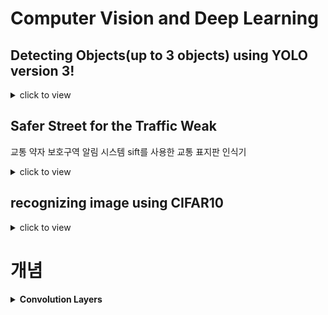 # Computer Vision and Deep Learning
## Detecting Objects(up to 3 objects) using YOLO version 3!
<details>
  <summary>click to view</summary>
  <div markdown = "1">

#### result

![yolo_v3_pyqt5](https://github.com/user-attachments/assets/43568565-7a9f-4535-8ca7-601b5d1b4aad)

cited
@Article{yolov3,
title={YOLOv3: An Incremental Improvement},
author={Redmon, Joseph and Farhadi, Ali},
journal = {arXiv},
year={2018}
}
</div>
</details>

## Safer Street for the Traffic Weak
교통 약자 보호구역 알림 시스템
sift를 사용한 교통 표지판 인식기

<details>
  <summary>click to view</summary>
  <div markdown = "1">
    
    ![TrafficWeakAlertResult](https://github.com/user-attachments/assets/e997f6e7-1b9e-4930-92ce-2a0311a6c9a0)

  </div>
</details>

## recognizing image using CIFAR10
<details>
<summary>click to view</summary>

<div markdown = "1">

accuracy and loss graph


![CIFAR_accuracy](https://github.com/user-attachments/assets/7fc30d71-35d7-4750-9f5a-1eebd2188e0a)
![CIFAR_loss](https://github.com/user-attachments/assets/72748bf7-c2f0-458d-b6e2-1749328bb5e7)

what console looks like
![CIFAR__console](https://github.com/user-attachments/assets/a8dff7d6-0e65-4d63-b0c8-1e1b94d2dc51)



## ResNet50

result being
![ResNet50_result](https://github.com/user-attachments/assets/8100bf36-787a-4259-99e9-9d747cc2074e)



## Sequential module - postcode recognition program
using pre-trained model 'cnn_v2'
![postcode_v 2_result](https://github.com/user-attachments/assets/1fe0f413-61de-4981-a10f-9943f6b31b5c)

</div>
</details>

# 개념
<details>
<summary><b>Convolution Layers</b></summary>

<div markdown = "1">

## 컨볼루션 신경망을 이용한 자연 영상 인식

### 컨볼루션 설명
---
인간은 2차원에서 특징 추출
- 수용장(receptive field)이라는 작은 영역에서 특징을 추출


컨볼루션 신경망(CNN:Convolutional Neural Network)은 인간 시각을 모방
- 딥러닝 성공에 가장 기여한 모델
- 다양한 응용
  - 컴퓨터 비전에서는 분류, 검출, 분할, 추적 등의 문제 해결
  - 비디오 게임 인공지능에서는 화면 장면을 분석
  - 알파고는 19 * 19 바둑판 형세 판단


컨볼루션 신경망
- CNN은 컨볼루션 연산을 하는 신경망 구조
- 고전적ㅇ인 방법에서는 사람이 필터 설계(e.g. 가우시안 스무딩, 소벨 엣지 등)
  - 사람이 설계->적용
  - 인식에 최적이진 않다
  - 매번 데이터셋마다 최적 필터가 달라진다.
 
  
 
#### CNN의 핵심 아이디어는 '최적의 필터(가중치)를 학습'으로 알아낸다.

인간의 입장에서는 같은 문양일지라도 컴퓨터 입장에서는 불일치하는 픽셀이 많은 경우,
CNN은 픽셀 단위로 보지않고, 영상의 작은 특징 부분을 추출해서 특징끼리 비교한다.

#### 컨볼루션 층에서의 영상 특징 추출
문양을 분류하는 convolution layer
특징 추출 : 가중치를 가진 필터를 이용

실제 CNN 모델에서는 위처럼 미리 가중치를 정해주지 않고, 학습하면서 가중치를 계속 업데이트하여 최적의 가중치를 스스로 찾아낸다.

필터와 영상을 컨볼루션하고, 필터와 일치하면 1값을 갖게된다.

필터(마스크)와 영상을 컨볼루션
  - 필터와 일치하지 않는 부분은 1보닫 작은 값을 가지게 된다.

=> 그 결과 3개의 특징맵을 구할 수 있게된다.

#### Pooling Layer - 추출된 특징의 압축
윈도우 사이즈를 정한다
-> 윈도우 내 최대 값을 선택한다 = max pooling
-> 윈도우 내 평균 값을 선택한다 = mean pooling
-> 윈도우 내 최소 값을 선택한다 = minimum pooling

7 by 7 사이즈 영상이 4 by 4 사이즈로 작게 되었다.
효과 : 계산 효율을 높이고, 특징의 정확한 위치에 덜 민감하게 된다. (overfitting 방지)
*압축을 했어도 여전히 특징 위치는 유지한다

필터링된 모든 특징맵에 풀링을 적용한다.

#### ReLU - 활성화 함수
- 필요성
  - 필터를 통과한 데이터는 덧셈, 곱셈으로만 이루어져 있어서 선형적인 특성을 갖는 상태이다. 이 경우 복잡한 데이터 분류는 힘들다.
  - ReLU와 같은 activation function은 비선형성을 부여해주어 복잡한 데이터도 분류할 수 있도록한다.
  - e.g. 뉴런이 다음 뉴런으로 신호를 보낼 때 입력 신호가 일정 기준 이상이면 보내고, 기준에 달하지 않으면 보내지 않도록 한다.
 
ReLU Layer
일정 값 이상의 정보들만 통과된다. (양수만 통과되고 음수는 0이된다) (=죽은 뉴런이 생긴다. 필요없는 정보는 날리지만 중요한, 값이 큰 부분은 유지한다.)

#### 레이어에서 나온 결과는 다음 레이어의 입력으로 들어간다.
#### 순서 컨볼루션->ReLU(먼저 필요없는 값을 죽이기 위해)->풀링
더 깊게 레이어를 쌓을 수 있다. 목적에 따라 반복하여 쌓아서 사용한다.

#### Fully Connected Layer - 분류를 위한 층
- 추출된 특징들을 평평하게 펼쳐서 다층 신경망에 넣어 이 영상이 무슨 영상인지 분류할 수 있다.
- 다층 신경망을 지나면 문양을 분류하게 된다.

***기억할 점!
실제 분류 문제에서는 필터의 가중치를 미리 정해놓고 영상의 특징을 추출하는 것이 아니라, 필터의 가중치를 랜덤하게 두고 오차가 발생하면 오차가 줄어드는 방향으로 학습하여 가중치를 업데이트 하면서 최적의 가중치를 스스로 찾는다.(Back Propagation) (손실함수가 0이되는 방향으로)***

#### 컨볼루션 층
- 입력 특징 맵이 m * n * k 텐서라면, h * h * k텐서 사용
- 하나의 필터는 bias 하나를 가진다(kh^2 + 1개의 가중치)
- 필터를 여러개(k'개) 적용하여 풍부한 특징 맵을 추출한다
- 출력 특징 맵은 m * n * k' 텐서
- 덧대기(padding)와 보폭(stride)가 존재

- 컨볼루션 층의 연산
  - 5 * 5 * 3 특징 맵에 3 * 3 * 3 필터 2개 적용
     - padding = 0(제로 패딩)적용, stride = 2 or 1
  - 5 * 5 * 3 입력 특징 맵이 3 * 3 * 2 출력 특징맵이 된다.

- 컨볼루션 층의 바람직한 특성
  1. 입력 특징 맵의 모든 화소가 같은 필터 사용 -> 가중치를 공유(필터의 값이 가중치)
  2. 필터는 해당 화소 주위에 국한하는 연산을 수행(나와 주변 화소) -> 부분 연결성을 만족
  3. 가중치 갯수가 획기적으로 줄어든다.
    - k'개의 h * h * k 필터(필터 갯수 * 필터 크기)를 쓰는 경우 가중치는 k'(kh^2+1)개 (= 가중치의 갯수가 dense보다 줄어들어서 훨씬 효율적이다.)

#### 풀링 층
  - 최대 풀링은 필터 안의 화소의 최댓값을 취한다.
  - 평균 풀링은 필터 안의 화소의 평균을 취한다.
  - (압축하면)지나친 상세함을 줄이는 효과와 특징 맵의 크기를 줄이는 효과
    cf. 풀링은 패딩을 안한다 in contrary to 컨볼루션
    CS231n - 스탠포드 무료 딥러닝 강의

- 빌딩 블록 쌓기
  - 컨볼루션 층과 풀링 층을 하나의 구성요소로 사용
  - 풀링 층에서는 텐서 깊이(채널)가 유지된다
  - 신경망 앞 부분은 특징 추출, 뒷 부분은 분류 담당이다.

    - 유연한 구조
      -문제에 따라 다양한 모양으로 조립 가능(순서가 달라도 가능)
    - 역전파 학습 알고리즘 사용(다층 퍼셉트론과 비슷)
      - 컨볼루션 층과 완전연결층의 U^i(가중치)가 학습 대상
      - 풀링층은 가중치 없음(역전파 학습대상X)
        
#### 컨볼루션 신경망의 특징1
- 특징을 담당하는 필터를 학습한다 -> 특징 학습 feature training
- 학습 알고리즘이 주어진 데이터셋을 인식하는데 최적인 필터를 알아낸다

#### 컨볼루션 신경망의 특징2
- 통째 학습 end-to-end learning
- 특징 학습과 분류기 학습을 한꺼번에 진행(입력만 넣으면 최종 출력이 나온다)

컨볼루션 신경망이 우수한 이유
- 데이터의 원래 구조를 유지
- 특징학습을 통해 최적의 특징을 추출
- 신경망의 깊이를 깊게하는 것이 가능하다.

  </div>
</details>
